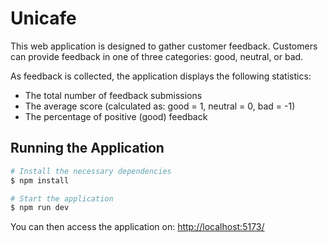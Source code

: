 # Unicafe

This web application is designed to gather customer feedback. Customers can provide feedback in one of three categories: good, neutral, or bad.

As feedback is collected, the application displays the following statistics:

- The total number of feedback submissions
- The average score (calculated as: good = 1, neutral = 0, bad = -1)
- The percentage of positive (good) feedback

## Running the Application

```bash
# Install the necessary dependencies
$ npm install

# Start the application
$ npm run dev
```

You can then access the application on: [http://localhost:5173/](http://localhost:5173/)
